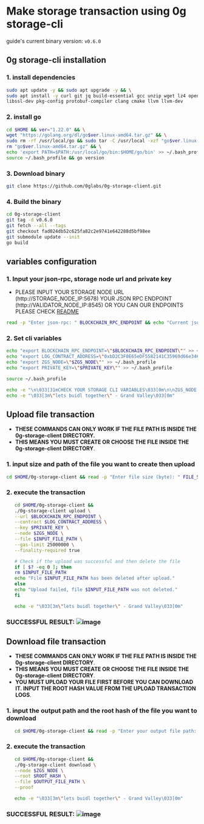 # Make storage transaction using 0g storage-cli

guide's current binary version: `v0.6.0`

## 0g storage-cli installation

### 1. install dependencies

```bash
sudo apt update -y && sudo apt upgrade -y && \
sudo apt install -y curl git jq build-essential gcc unzip wget lz4 openssl \
libssl-dev pkg-config protobuf-compiler clang cmake llvm llvm-dev
```

### 2. install go

```bash
cd $HOME && ver="1.22.0" && \
wget "https://golang.org/dl/go$ver.linux-amd64.tar.gz" && \
sudo rm -rf /usr/local/go && sudo tar -C /usr/local -xzf "go$ver.linux-amd64.tar.gz" && \
rm "go$ver.linux-amd64.tar.gz" && \
echo 'export PATH=$PATH:/usr/local/go/bin:$HOME/go/bin' >> ~/.bash_profile && \
source ~/.bash_profile && go version
```

### 3. Download binary

```bash
git clone https://github.com/0glabs/0g-storage-client.git
```

### 4. Build the binary

```bash
cd 0g-storage-client
git tag -d v0.6.0
git fetch --all --tags
git checkout fad024db52c625fa82c2e9741e642288d5bf98ee
git submodule update --init
go build
```

## variables configuration

### 1. Input your json-rpc, storage node url and private key

- PLEASE INPUT YOUR STORAGE NODE URL (http://STORAGE_NODE_IP:5678) YOUR JSON RPC ENDPOINT (http://VALIDATOR_NODE_IP:8545) OR YOU CAN OUR ENDPOINTS PLEASE CHECK [README](<https://github.com/hubofvalley/Testnet-Guides/blob/main/0g%20(zero-gravity)/README.md>)

```bash
read -p "Enter json-rpc: " BLOCKCHAIN_RPC_ENDPOINT && echo "Current json-rpc: $BLOCKCHAIN_RPC_ENDPOINT" && read -p "Enter storage node url: " ZGS_NODE && echo "Current storage node url: $ZGS_NODE" && read -sp "Enter private key: " PRIVATE_KEY && echo "Current storage private key: $PRIVATE_KEY"
```

### 2. Set cli variables

```bash
echo "export BLOCKCHAIN_RPC_ENDPOINT=\"$BLOCKCHAIN_RPC_ENDPOINT\"" >> ~/.bash_profile
echo "export LOG_CONTRACT_ADDRESS=\"0xbD2C3F0E65eDF5582141C35969d66e34629cC768\"" >> ~/.bash_profile
echo "export ZGS_NODE=\"$ZGS_NODE\"" >> ~/.bash_profile
echo "export PRIVATE_KEY=\"$PRIVATE_KEY\"" >> ~/.bash_profile

source ~/.bash_profile

echo -e "\n\033[31mCHECK YOUR STORAGE CLI VARIABLES\033[0m\n\nZGS_NODE: $ZGS_NODE\nLOG_CONTRACT_ADDRESS: $LOG_CONTRACT_ADDRESS\nBLOCKCHAIN_RPC_ENDPOINT: $BLOCKCHAIN_RPC_ENDPOINT\nPRIVATE_KEY: $PRIVATE_KEY \n\n"
echo -e "\033[3m\"lets buidl together\" - Grand Valley\033[0m"
```

## Upload file transaction

- **THESE COMMANDS CAN ONLY WORK IF THE FILE PATH IS INSIDE THE 0g-storage-client DIRECTORY.**
- **THIS MEANS YOU MUST CREATE OR CHOOSE THE FILE INSIDE THE 0g-storage-client DIRECTORY**.

### 1. input size and path of the file you want to create then upload

```bash
cd $HOME/0g-storage-client && read -p "Enter file size (byte): " FILE_SIZE && echo "file size (byte): $FILE_SIZE" && read -p "Enter file name: " INPUT_FILE_PATH && echo "Current file name: $INPUT_FILE_PATH" && ./0g-storage-client gen --size $FILE_SIZE --file $INPUT_FILE_PATH
```

### 2. execute the transaction

```bash
   cd $HOME/0g-storage-client &&
   ./0g-storage-client upload \
   --url $BLOCKCHAIN_RPC_ENDPOINT \
   --contract $LOG_CONTRACT_ADDRESS \
   --key $PRIVATE_KEY \
   --node $ZGS_NODE \
   --file $INPUT_FILE_PATH \
   --gas-limit 25000000 \
   --finality-required true

   # Check if the upload was successful and then delete the file
   if [ $? -eq 0 ]; then
   rm $INPUT_FILE_PATH
   echo "File $INPUT_FILE_PATH has been deleted after upload."
   else
   echo "Upload failed, file $INPUT_FILE_PATH was not deleted."
   fi

   echo -e "\033[3m\"lets buidl together\" - Grand Valley\033[0m"
```

### SUCCESSFUL RESULT: ![image](https://github.com/hubofvalley/Testnet-Guides/assets/100946299/421cb81a-3f2b-41d5-b798-e7f1897f2802)

## Download file transaction

- **THESE COMMANDS CAN ONLY WORK IF THE FILE PATH IS INSIDE THE 0g-storage-client DIRECTORY**.
- **THIS MEANS YOU MUST CREATE OR CHOOSE THE FILE INSIDE THE 0g-storage-client DIRECTORY**.
- **YOU MUST UPLOAD YOUR FILE FIRST BEFORE YOU CAN DOWNLOAD IT. INPUT THE ROOT HASH VALUE FROM THE UPLOAD TRANSACTION LOGS**.

### 1. input the output path and the root hash of the file you want to download

```bash
   cd $HOME/0g-storage-client && read -p "Enter your output file path: " OUTPUT_FILE_PATH && echo "Current output file path: $OUTPUT_FILE_PATH" && read -p "Enter the file root hash: " ROOT_HASH && echo "Current file root hash: $ROOT_HASH"
```

### 2. execute the transaction

```bash
   cd $HOME/0g-storage-client &&
   ./0g-storage-client download \
   --node $ZGS_NODE \
   --root $ROOT_HASH \
   --file $OUTPUT_FILE_PATH \
   --proof

   echo -e "\033[3m\"lets buidl together\" - Grand Valley\033[0m"
```

### SUCCESSFUL RESULT: ![image](https://github.com/hubofvalley/Testnet-Guides/assets/100946299/ea095625-ae68-427e-a626-d742dcb575a7)
